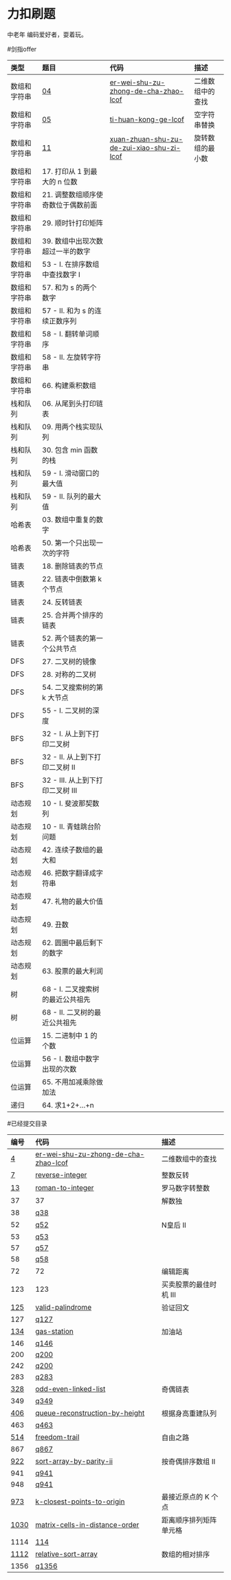 # 力扣刷题

中老年 编码爱好者，耍着玩。

#剑指offer

|类型|题目|代码|描述
|:----|:----|:----|:----|
|数组和字符串|[04](https://leetcode-cn.com/problems/er-wei-shu-zu-zhong-de-cha-zhao-lcof/submissions/)|[er-wei-shu-zu-zhong-de-cha-zhao-lcof](src/main/java/com/aj/leetcode/q4)| 二维数组中的查找
|数组和字符串|[05](https://leetcode-cn.com/problems/ti-huan-kong-ge-lcof/)| [ti-huan-kong-ge-lcof](src/com.aj.leetcodeoffer/q05)|空字符串替换
|数组和字符串|[11](https://leetcode-cn.com/problems/xuan-zhuan-shu-zu-de-zui-xiao-shu-zi-lcof/)|[xuan-zhuan-shu-zu-de-zui-xiao-shu-zi-lcof](src/com.aj.leetcodeoffer/q11)| 旋转数组的最小数
|数组和字符串| 17. 打印从 1 到最大的 n 位数
|数组和字符串| 21. 调整数组顺序使奇数位于偶数前面
|数组和字符串| 29. 顺时针打印矩阵
|数组和字符串| 39. 数组中出现次数超过一半的数字
|数组和字符串| 53 - I. 在排序数组中查找数字 I
|数组和字符串| 57. 和为 s 的两个数字
|数组和字符串| 57 - II. 和为 s 的连续正数序列
|数组和字符串| 58 - I. 翻转单词顺序
|数组和字符串| 58 - II. 左旋转字符串
|数组和字符串| 66. 构建乘积数组
|栈和队列| 06. 从尾到头打印链表
|栈和队列| 09. 用两个栈实现队列
|栈和队列| 30. 包含 min 函数的栈
|栈和队列| 59 - I. 滑动窗口的最大值
|栈和队列| 59 - II. 队列的最大值
|哈希表| 03. 数组中重复的数字
|哈希表| 50. 第一个只出现一次的字符
|链表| 18. 删除链表的节点
|链表| 22. 链表中倒数第 k 个节点
|链表| 24. 反转链表
|链表| 25. 合并两个排序的链表
|链表| 52. 两个链表的第一个公共节点
|DFS| 27. 二叉树的镜像
|DFS| 28. 对称的二叉树
|DFS| 54. 二叉搜索树的第 k 大节点
|DFS| 55 - I. 二叉树的深度
|BFS| 32 - I. 从上到下打印二叉树
|BFS| 32 - II. 从上到下打印二叉树 II
|BFS| 32 - III. 从上到下打印二叉树 III
|动态规划| 10 - I. 斐波那契数列
|动态规划| 10 - II. 青蛙跳台阶问题
|动态规划| 42. 连续子数组的最大和
|动态规划| 46. 把数字翻译成字符串
|动态规划| 47. 礼物的最大价值
|动态规划| 49. 丑数
|动态规划| 62. 圆圈中最后剩下的数字
|动态规划| 63. 股票的最大利润
|树| 68 - I. 二叉搜索树的最近公共祖先
|树| 68 - II. 二叉树的最近公共祖先
|位运算| 15. 二进制中 1 的个数
|位运算| 56 - I. 数组中数字出现的次数
|位运算| 65. 不用加减乘除做加法
|递归| 64. 求1+2+…+n


#已经提交目录

|编号|代码|描述|
|:---|:---|:----|
|[4](https://leetcode-cn.com/problems/er-wei-shu-zu-zhong-de-cha-zhao-lcof/submissions/)|[er-wei-shu-zu-zhong-de-cha-zhao-lcof](src/main/java/com/aj/leetcode/q4)| 二维数组中的查找
|[7](https://leetcode-cn.com/problems/reverse-integer/)|[reverse-integer](src/main/java/com/aj/leetcode/q7)|整数反转|
|[13](https://leetcode-cn.com/problems/roman-to-integer/)|[roman-to-integer](src/main/java/com/aj/leetcode/q13)|罗马数字转整数|
|37|37|解数独
|38|[q38](src/main/java/com/aj/leetcode/q38)
|52|[q52](src/main/java/com/aj/leetcode/q52)|N皇后 II
|53|[q53](src/main/java/com/aj/leetcode/q53)
|57|[q57](src/main/java/com/aj/leetcode/q57)
|58|[q58](src/main/java/com/aj/leetcode/q58)
|72|72|编辑距离|
|123|123| 买卖股票的最佳时机 III|
|[125](https://leetcode-cn.com/problems/valid-palindrome/)|[valid-palindrome](src/main/java/com/aj/leetcode/q125)|验证回文 |
|127|[q127](src/main/java/com/aj/leetcode/q127)
|[134](https://leetcode-cn.com/problems/gas-station/)|[gas-station](src/main/java/com/aj/leetcode/q134)|加油站
|146|[q146](src/main/java/com/aj/leetcode/q146)
|200|[q200](src/main/java/com/aj/leetcode/q200)
|242|[q200](src/main/java/com/aj/leetcode/q242)
|283|[q283](src/main/java/com/aj/leetcode/q283)
|[328](https://leetcode-cn.com/problems/odd-even-linked-list/)|[odd-even-linked-list](src/main/java/com/aj/leetcode/q328)|奇偶链表
|349|[q349](src/main/java/com/aj/leetcode/q349)
|[406](https://leetcode-cn.com/problems/queue-reconstruction-by-height/)|[queue-reconstruction-by-height](src/main/java/com/aj/leetcode/q406)|根据身高重建队列
|463|[q463](src/main/java/com/aj/leetcode/q463)
|[514](https://leetcode-cn.com/problems/freedom-trail/)|[freedom-trail](src/main/java/com/aj/leetcode/q514)|自由之路
|867|[q867](src/main/java/com/aj/leetcode/q867)
|[922](https://leetcode-cn.com/problems/sort-array-by-parity-ii/)|[sort-array-by-parity-ii](src/main/java/com/aj/leetcode/q922)|按奇偶排序数组 II
|941|[q941](src/main/java/com/aj/leetcode/q941)
|948|[q941](src/main/java/com/aj/leetcode/q941)|
|[973](https://leetcode-cn.com/problems/k-closest-points-to-origin/)|[k-closest-points-to-origin](src/main/java/com/aj/leetcode/q973)|最接近原点的 K 个点
|[1030](https://leetcode-cn.com/problems/matrix-cells-in-distance-order/)|[matrix-cells-in-distance-order](src/main/java/com/aj/leetcode/q1030)|距离顺序排列矩阵单元格
|1114|[114](src/main/java/com/aj/leetcode/q1114)|
|[1112](https://leetcode-cn.com/problems/relative-sort-array/)|[relative-sort-array](src/main/java/com/aj/leetcode/q973)|数组的相对排序
|1356|[q1356](src/main/java/com/aj/leetcode/q1356)
